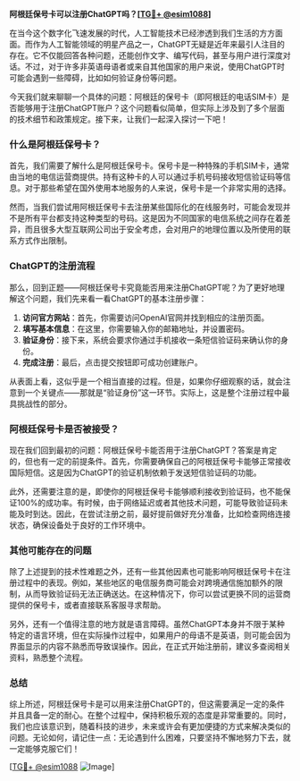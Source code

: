 **阿根廷保号卡可以注册ChatGPT吗？[[TG💪+ @esim1088](https://t.me/s/esim1088)]**

在当今这个数字化飞速发展的时代，人工智能技术已经渗透到我们生活的方方面面。而作为人工智能领域的明星产品之一，ChatGPT无疑是近年来最引人注目的存在。它不仅能回答各种问题，还能创作文字、编写代码，甚至与用户进行深度对话。不过，对于许多非英语母语者或来自其他国家的用户来说，使用ChatGPT时可能会遇到一些障碍，比如如何验证身份等问题。

今天我们就来聊聊一个具体的问题：阿根廷的保号卡（即阿根廷的电话SIM卡）是否能够用于注册ChatGPT账户？这个问题看似简单，但实际上涉及到了多个层面的技术细节和政策规定。接下来，让我们一起深入探讨一下吧！

### 什么是阿根廷保号卡？

首先，我们需要了解什么是阿根廷保号卡。保号卡是一种特殊的手机SIM卡，通常由当地的电信运营商提供。持有这种卡的人可以通过手机号码接收短信验证码等信息。对于那些希望在国外使用本地服务的人来说，保号卡是一个非常实用的选择。

然而，当我们尝试用阿根廷保号卡去注册某些国际化的在线服务时，可能会发现并不是所有平台都支持这种类型的号码。这是因为不同国家的电信系统之间存在着差异，而且很多大型互联网公司出于安全考虑，会对用户的地理位置以及所使用的联系方式作出限制。

### ChatGPT的注册流程

那么，回到正题——阿根廷保号卡究竟能否用来注册ChatGPT呢？为了更好地理解这个问题，我们先来看一看ChatGPT的基本注册步骤：

1. **访问官方网站**：首先，你需要访问OpenAI官网并找到相应的注册页面。
2. **填写基本信息**：在这里，你需要输入你的邮箱地址，并设置密码。
3. **验证身份**：接下来，系统会要求你通过手机接收一条短信验证码来确认你的身份。
4. **完成注册**：最后，点击提交按钮即可成功创建账户。

从表面上看，这似乎是一个相当直接的过程。但是，如果你仔细观察的话，就会注意到一个关键点——那就是“验证身份”这一环节。实际上，这是整个注册过程中最具挑战性的部分。

### 阿根廷保号卡是否被接受？

现在我们回到最初的问题：阿根廷保号卡能否用于注册ChatGPT？答案是肯定的，但也有一定的前提条件。首先，你需要确保自己的阿根廷保号卡能够正常接收国际短信。这是因为ChatGPT的验证机制依赖于发送短信验证码的功能。

此外，还需要注意的是，即使你的阿根廷保号卡能够顺利接收到验证码，也不能保证100%的成功率。有时候，由于网络延迟或者其他技术问题，可能导致验证码未能及时到达。因此，在尝试注册之前，最好提前做好充分准备，比如检查网络连接状态，确保设备处于良好的工作环境中。

### 其他可能存在的问题

除了上述提到的技术性难题之外，还有一些其他因素也可能影响阿根廷保号卡在注册过程中的表现。例如，某些地区的电信服务商可能会对跨境通信施加额外的限制，从而导致验证码无法正确送达。在这种情况下，你可以尝试更换不同的运营商提供的保号卡，或者直接联系客服寻求帮助。

另外，还有一个值得注意的地方就是语言障碍。虽然ChatGPT本身并不限于某种特定的语言环境，但在实际操作过程中，如果用户的母语不是英语，则可能会因为界面显示的内容不熟悉而导致误操作。因此，在正式开始注册前，建议多查阅相关资料，熟悉整个流程。

### 总结

综上所述，阿根廷保号卡是可以用来注册ChatGPT的，但这需要满足一定的条件并且具备一定的耐心。在整个过程中，保持积极乐观的态度是非常重要的。同时，我们也应该意识到，随着科技的进步，未来或许会有更加便捷的方式来解决类似的问题。无论如何，请记住一点：无论遇到什么困难，只要坚持不懈地努力下去，就一定能够克服它们！

[[TG💪+ @esim1088](https://t.me/s/esim1088) ![Image](https://i.postimg.cc/4NQfJmqS/Snipaste-2025-05-13-00-14-12.png)]